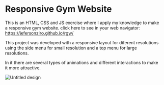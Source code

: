 # Responsive Gym Website

This is an HTML, CSS and JS exercise where I apply my knowledge to make a responsive gym website.
click here to see in your web navigator: https://jefersonziro.github.io/rgw/

This project was developed with a responsive layout for diferent resolutions using the side menu for small resolution and a top menu for large resolutions.

In it there are several types of animations and different interactions to make it more attractive.

![Untitled design](https://user-images.githubusercontent.com/60409499/224257986-cc283080-e36c-4286-939d-840c9ad18351.jpg)

